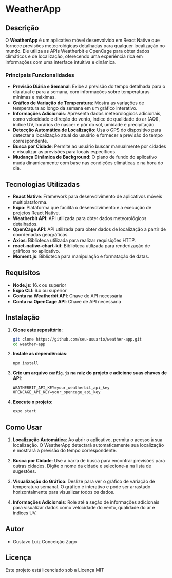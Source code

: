 
# WeatherApp

## Descrição

O **WeatherApp** é um aplicativo móvel desenvolvido em React Native que fornece previsões meteorológicas detalhadas para qualquer localização no mundo. Ele utiliza as APIs Weatherbit e OpenCage para obter dados climáticos e de localização, oferecendo uma experiência rica em informações com uma interface intuitiva e dinâmica.

### Principais Funcionalidades

- **Previsão Diária e Semanal**: Exibe a previsão do tempo detalhada para o dia atual e para a semana, com informações sobre temperaturas mínimas e máximas.
- **Gráfico de Variação de Temperatura**: Mostra as variações de temperatura ao longo da semana em um gráfico interativo.
- **Informações Adicionais**: Apresenta dados meteorológicos adicionais, como velocidade e direção do vento, índice de qualidade do ar (AQI), índice UV, horários de nascer e pôr do sol, umidade e precipitação.
- **Detecção Automática de Localização**: Usa o GPS do dispositivo para detectar a localização atual do usuário e fornecer a previsão do tempo correspondente.
- **Busca por Cidade**: Permite ao usuário buscar manualmente por cidades e visualizar as previsões para locais específicos.
- **Mudança Dinâmica de Background**: O plano de fundo do aplicativo muda dinamicamente com base nas condições climáticas e na hora do dia.

## Tecnologias Utilizadas

- **React Native**: Framework para desenvolvimento de aplicativos móveis multiplataforma.
- **Expo**: Plataforma que facilita o desenvolvimento e a execução de projetos React Native.
- **Weatherbit API**: API utilizada para obter dados meteorológicos detalhados.
- **OpenCage API**: API utilizada para obter dados de localização a partir de coordenadas geográficas.
- **Axios**: Biblioteca utilizada para realizar requisições HTTP.
- **react-native-chart-kit**: Biblioteca utilizada para renderização de gráficos no aplicativo.
- **Moment.js**: Biblioteca para manipulação e formatação de datas.

## Requisitos

- **Node.js**: 16.x ou superior
- **Expo CLI**: 6.x ou superior
- **Conta na Weatherbit API**: Chave de API necessária
- **Conta na OpenCage API**: Chave de API necessária

## Instalação

1. **Clone este repositório**:

    ```bash
    git clone https://github.com/seu-usuario/weather-app.git
    cd weather-app
    ```

2. **Instale as dependências**:

    ```bash
    npm install
    ```

3. **Crie um arquivo `config.js` na raiz do projeto e adicione suas chaves de API**:

    ```
    WEATHERBIT_API_KEY=your_weatherbit_api_key
    OPENCAGE_API_KEY=your_opencage_api_key
    ```

4. **Execute o projeto**:

    ```bash
    expo start
    ```

## Como Usar

1. **Localização Automática**: Ao abrir o aplicativo, permita o acesso à sua localização. O WeatherApp detectará automaticamente sua localização e mostrará a previsão do tempo correspondente.

2. **Busca por Cidade**: Use a barra de busca para encontrar previsões para outras cidades. Digite o nome da cidade e selecione-a na lista de sugestões.

3. **Visualização do Gráfico**: Deslize para ver o gráfico de variação de temperatura semanal. O gráfico é interativo e pode ser arrastado horizontalmente para visualizar todos os dados.

4. **Informações Adicionais**: Role até a seção de informações adicionais para visualizar dados como velocidade do vento, qualidade do ar e índices UV.

## Autor

- Gustavo Luiz Conceição Zago

## Licença

Este projeto está licenciado sob a Licença MIT 

